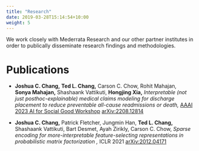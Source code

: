 ```yaml
---
title: "Research"
date: 2019-03-28T15:14:54+10:00
weight: 5
---
```


We work closely with Mederrata Research and our other partner institutes in order to publically disseminate research findings and methodologies.

# Publications

* **Joshua C. Chang,** **Ted L. Chang,** Carson C. Chow, Rohit Mahajan, **Sonya Mahajan,** Shashaank Vattikuti, **Hongjing Xia,**  *Interpretable (not just posthoc-explainable) medical claims modeling for discharge placement to reduce preventable all-cause readmissions or death,* [AAAI 2023 AI for Social Good Workshop](https://amulyayadav.github.io/AI4SG2023/)  [arXiv:2208.12814](https://arxiv.org/abs/2208.12814)

* **Joshua C. Chang,** Patrick Fletcher, Jungmin Han, **Ted L. Chang,** Shashaank Vattikuti, Bart Desmet, Ayah Zirikly, Carson C. Chow, *Sparse encoding for more-interpretable feature-selecting representations in probabilistic matrix factorization
,* ICLR 2021 [arXiv:2012.04171](https://arxiv.org/abs/2012.04171)